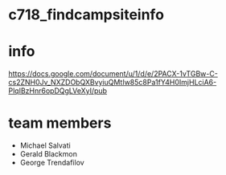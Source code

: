 # c718_findcampsiteinfo

# info
https://docs.google.com/document/u/1/d/e/2PACX-1vTGBw-C-cs2ZNH0Jv_NXZDObQXBvyiuQMtIw85c8Pa1fY4H0ImjHLciA6-PlqIBzHnr6opDQgLVeXyI/pub

# team members
- Michael Salvati
- Gerald Blackmon
- George Trendafilov
